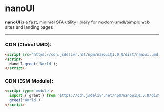 # nanoUI

**nanoUI** is a fast, minimal SPA utility library for modern small/simple web sites and landing pages

---

### **CDN (Global UMD):**

```html
<script src="https://cdn.jsdelivr.net/npm/nanoui@1.0.0/dist/nanoui.umd.min.js"></script>
<script>
  NanoUI.greet('World');
</script>
```

### **CDN (ESM Module):**

```html
<script type="module">
  import { greet } from 'https://cdn.jsdelivr.net/npm/nanoui@1.0.0/dist/nanoui.esm.js';
  greet('World');
</script>
```